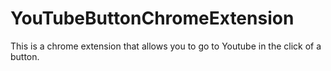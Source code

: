 # YouTubeButtonChromeExtension
This is a chrome extension that allows you to go to Youtube in the click of a button.

